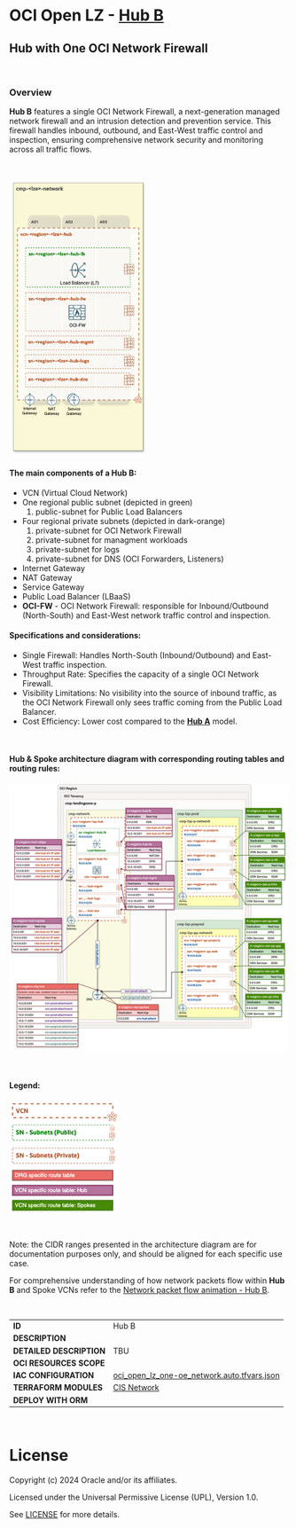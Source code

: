 # OCI Open LZ - [Hub B](#)
## Hub with One OCI Network Firewall

&nbsp; 

### Overview
**Hub B** features a single OCI Network Firewall, a next-generation managed network firewall and an intrusion detection and prevention service. This firewall handles inbound, outbound, and East-West traffic control and inspection, ensuring comprehensive network security and monitoring across all traffic flows.


&nbsp; 

<img src="images/hub_b_design.png" width="250" height="value">

#### The main components of a **Hub B**:
- VCN (Virtual Cloud Network)
- One regional public subnet (depicted in green)
    1. public-subnet for Public Load Balancers
- Four regional private subnets (depicted in dark-orange)
    1. private-subnet for OCI Network Firewall
    2. private-subnet for managment workloads
    3. private-subnet for logs
    4. private-subnet for DNS (OCI Forwarders, Listeners)
- Internet Gateway
- NAT Gateway
- Service Gateway
- Public Load Balancer (LBaaS)
- **OCI-FW** - OCI Network Firewall: responsible for Inbound/Outbound (North-South) and East-West network traffic control and inspection.


#### Specifications and considerations:
- Single Firewall: Handles North-South (Inbound/Outbound) and East-West traffic inspection.
- Throughput Rate: Specifies the capacity of a single OCI Network Firewall.
- Visibility Limitations: No visibility into the source of inbound traffic, as the OCI Network Firewall only sees traffic coming from the Public Load Balancer.
- Cost Efficiency: Lower cost compared to the **[Hub A](/addons/oci-hub-models/hub_a/readme.md)** model.
<br>

#### Hub & Spoke architecture diagram with corresponding routing tables and routing rules:

<img src="images/hub_b_routing.png" width="900" height="value">

&nbsp;

#### Legend:
<img src="images/oci_hub_models_legend.png" width="200" height="value">

&nbsp;

Note: the CIDR ranges presented in the architecture diagram are for documentation purposes only, and should be aligned for each specific use case.

For comprehensive understanding of how network packets flow within **Hub B** and Spoke VCNs refer to the [Network packet flow animation - Hub B](/addons/oci-hub-models/hub_b/hub-b-packet_flow.md).

&nbsp;

| |  |
|---|---| 
| **ID** | Hub B | 
| **DESCRIPTION** | 
| **DETAILED DESCRIPTION** | TBU |
| **OCI RESOURCES SCOPE** | |
| **IAC CONFIGURATION** | [oci_open_lz_one-oe_network.auto.tfvars.json](oci_open_lz_one-oe_network.auto.tfvars.json) |
| **TERRAFORM MODULES**| [CIS Network](https://github.com/oracle-quickstart/terraform-oci-cis-landing-zone-networking) |
| **DEPLOY WITH ORM** | |


&nbsp; 

# License

Copyright (c) 2024 Oracle and/or its affiliates.

Licensed under the Universal Permissive License (UPL), Version 1.0.

See [LICENSE](LICENSE) for more details.
